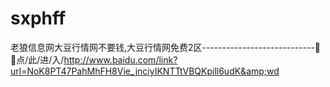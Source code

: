 # sxphff
老狼信息网大豆行情网不要钱,大豆行情网免费2区----------------------------👤👤点/此/进/入/http://www.baidu.com/link?url=NoK8PT47PahMhFH8Vie_jnciyIKNTTtVBQKpill6udK&amp;wd
